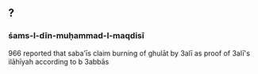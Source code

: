 
## ?
### śams-l-dīn-muḥammad-l-maqdisī
966 reported that saba'īs claim burning of ghulāt by 3alī as proof of 3alī's ilāhīyah according to b 3abbās